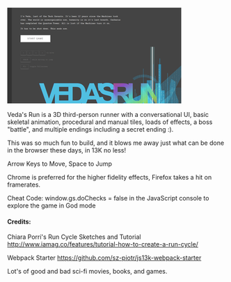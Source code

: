 ![Screenshot](https://github.com/sanjusunny/sanjusunny.github.io/blob/master/A1.png)

Veda's Run is a 3D third-person runner with a conversational UI, basic skeletal animation, procedural and manual tiles, loads of effects, a boss "battle", and multiple endings including a secret ending :). 

This was so much fun to build, and it blows me away just what can be done in the browser these days, in 13K no less!

Arrow Keys to Move, Space to Jump 

Chrome is preferred for the higher fidelity effects, Firefox takes a hit on framerates.

Cheat Code: window.gs.doChecks = false in the JavaScript console to explore the game in God mode

#### Credits:

Chiara Porri's Run Cycle Sketches and Tutorial
http://www.iamag.co/features/tutorial-how-to-create-a-run-cycle/

Webpack Starter
https://github.com/sz-piotr/js13k-webpack-starter

Lot's of good and bad sci-fi movies, books, and games.
